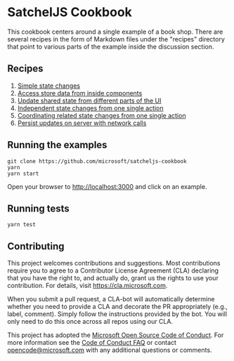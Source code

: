 # SatchelJS Cookbook

This cookbook centers around a single example of a book shop. There are several recipes in the form of Markdown files under the "recipes" directory that point to various parts of the example inside the discussion section.

## Recipes

1. [Simple state changes](./recipes/01-simple-state-changes.md)
2. [Access store data from inside components](./recipes/02-store-data-inside-component.md)
3. [Update shared state from different parts of the UI](./recipes/03-update-shared-state.md)
4. [Independent state changes from one single action](./recipes/04-independent-state-change.md)
5. [Coordinating related state changes from one single action](./recipes/05-related-state-change.md)
6. [Persist updates on server with network calls](./recipes/06-persist-update-on-server.md)

## Running the examples

```
git clone https://github.com/microsoft/satcheljs-cookbook
yarn
yarn start
```

Open your browser to [http://localhost:3000](http://localhost:3000) and click on an example.

## Running tests

```
yarn test
```

## Contributing

This project welcomes contributions and suggestions.  Most contributions require you to agree to a
Contributor License Agreement (CLA) declaring that you have the right to, and actually do, grant us
the rights to use your contribution. For details, visit https://cla.microsoft.com.

When you submit a pull request, a CLA-bot will automatically determine whether you need to provide
a CLA and decorate the PR appropriately (e.g., label, comment). Simply follow the instructions
provided by the bot. You will only need to do this once across all repos using our CLA.

This project has adopted the [Microsoft Open Source Code of Conduct](https://opensource.microsoft.com/codeofconduct/).
For more information see the [Code of Conduct FAQ](https://opensource.microsoft.com/codeofconduct/faq/) or
contact [opencode@microsoft.com](mailto:opencode@microsoft.com) with any additional questions or comments.
